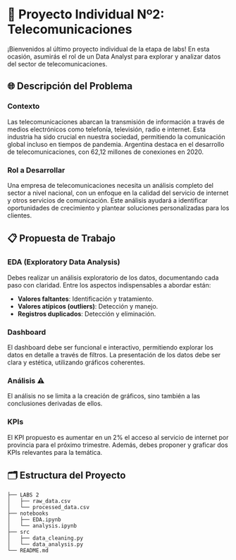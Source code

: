 # 📡 Proyecto Individual Nº2: Telecomunicaciones

¡Bienvenidos al último proyecto individual de la etapa de labs! En esta ocasión, asumirás el rol de un Data Analyst para explorar y analizar datos del sector de telecomunicaciones.

## 🌐 Descripción del Problema

### Contexto
Las telecomunicaciones abarcan la transmisión de información a través de medios electrónicos como telefonía, televisión, radio e internet. Esta industria ha sido crucial en nuestra sociedad, permitiendo la comunicación global incluso en tiempos de pandemia. Argentina destaca en el desarrollo de telecomunicaciones, con 62,12 millones de conexiones en 2020.

### Rol a Desarrollar
Una empresa de telecomunicaciones necesita un análisis completo del sector a nivel nacional, con un enfoque en la calidad del servicio de internet y otros servicios de comunicación. Este análisis ayudará a identificar oportunidades de crecimiento y plantear soluciones personalizadas para los clientes.

## 📋 Propuesta de Trabajo

### EDA (Exploratory Data Analysis)
Debes realizar un análisis exploratorio de los datos, documentando cada paso con claridad. Entre los aspectos indispensables a abordar están:

- **Valores faltantes**: Identificación y tratamiento.
- **Valores atípicos (outliers)**: Detección y manejo.
- **Registros duplicados**: Detección y eliminación.

### Dashboard
El dashboard debe ser funcional e interactivo, permitiendo explorar los datos en detalle a través de filtros. La presentación de los datos debe ser clara y estética, utilizando gráficos coherentes.

### Análisis ⚠️
El análisis no se limita a la creación de gráficos, sino también a las conclusiones derivadas de ellos.

### KPIs
El KPI propuesto es aumentar en un 2% el acceso al servicio de internet por provincia para el próximo trimestre. Además, debes proponer y graficar dos KPIs relevantes para la temática.

## 🗂 Estructura del Proyecto

```plaintext
├── LABS 2
│   ├── raw_data.csv
│   └── processed_data.csv
├── notebooks
│   ├── EDA.ipynb
│   └── analysis.ipynb
├── src
│   ├── data_cleaning.py
│   └── data_analysis.py
└── README.md